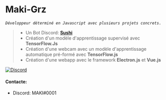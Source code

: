 # Maki-Grz
*`Développeur déterminé en Javascript avec plusieurs projets concrets.`*
>* Un Bot Discord: **[Sushi](https://discord.com/api/oauth2/authorize?client_id=691343374715977839&permissions=4294967287&scope=bot)**
>* Création d'un modèle d'apprentissage supervisé avec **TensorFlow.Js**
>* Création d'une webcam avec un modèle d'apprentissage automatique pré-formé avec **TensorFlow.js**
>* Création d'une webapp avec le framework **Electron.js** et **Vue.js**

[![Discord](https://camo.githubusercontent.com/4c89d7d3cf8746d90bf010996b32192f4a053048f89fee353f2dee5216f4dd63/68747470733a2f2f696d672e736869656c64732e696f2f62616467652f2d4a6f696e2532306d79253230446973636f72642532307365727665722532306e6f772d3732383964613f7374796c653d666f722d7468652d6261646765266c6f676f3d646973636f7264266c6f676f436f6c6f723d7768697465)](https://discord.gg/gaBzAVZ)

#### Contacte:  
- Discord: MAKI#0001

